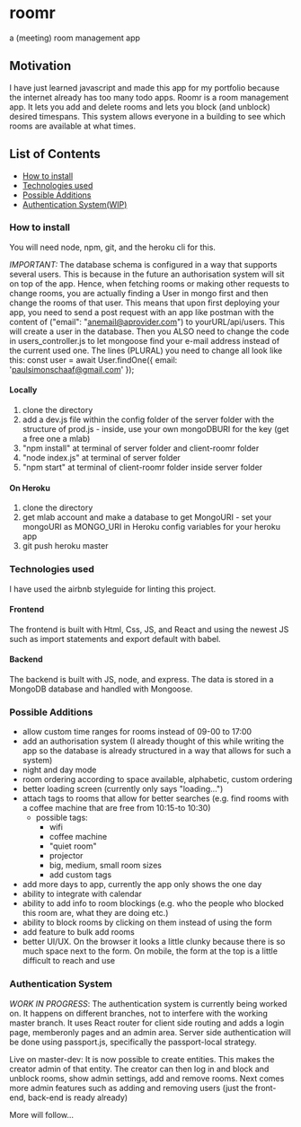 # roomr
a (meeting) room management app

## Motivation
I have just learned javascript and made this app for my portfolio because the internet already has too many todo apps. Roomr is a room management app. It lets you add and delete rooms and lets you block (and unblock) desired timespans. This system allows everyone in a building to see which rooms are available at what times.

## List of Contents
- [How to install](#How-to-install)
- [Technologies used](#Technologies-used)
- [Possible Additions](#Possible-Additions)
- [Authentication System(WIP)](#Authentication-System)
### How to install
You will need node, npm, git, and the heroku cli for this.

*IMPORTANT:* The database schema is configured in a way that supports several users. This is because in the future an authorisation system will sit on top of the app.
Hence, when fetching rooms or making other requests to change rooms, you are actually finding a User in mongo first and then change the rooms of that user.
This means that upon first deploying your app, you need to send a post request with an app like postman with the content of ("email": "anemail@aprovider.com") to yourURL/api/users. This will create a user in the database. Then you ALSO need to change the code in users_controller.js to let mongoose find your e-mail address instead of the current used one.
The lines (PLURAL) you need to change all look like this: const user = await User.findOne({ email: 'paulsimonschaaf@gmail.com' });
#### Locally
1. clone the directory
2. add a dev.js file within the config folder of the server folder with the structure of prod.js - inside, use your own mongoDBURI for the key (get a free one a mlab)
3. "npm install" at terminal of server folder and client-roomr folder
4. "node index.js" at terminal of server folder
5. "npm start" at terminal of client-roomr folder inside server folder
#### On Heroku
1. clone the directory
2. get mlab account and make a database to get MongoURI - set your mongoURI as MONGO_URI in Heroku config variables for your heroku app
3. git push heroku master
### Technologies used
I have used the airbnb styleguide for linting this project.
#### Frontend
The frontend is built with Html, Css, JS, and React and using the newest JS such as import statements and export default with babel.
#### Backend
The backend is built with JS, node, and express. The data is stored in a MongoDB database and handled with Mongoose. 
### Possible Additions
- allow custom time ranges for rooms instead of 09-00 to 17:00
- add an authorisation system (I already thought of this while writing the app so the database is already structured in a way that allows for such a system)
- night and day mode
- room ordering according to space available, alphabetic, custom ordering
- better loading screen (currently only says "loading...")
- attach tags to rooms that allow for better searches (e.g. find rooms with a coffee machine that are free from 10:15-to 10:30)
  - possible tags:
    - wifi
    - coffee machine
    - "quiet room"
    - projector
    - big, medium, small room sizes
    - add custom tags
- add more days to app, currently the app only shows the one day
- ability to integrate with calendar
- ability to add info to room blockings (e.g. who the people who blocked this room are, what they are doing etc.)
- ability to block rooms by clicking on them instead of using the form
- add feature to bulk add rooms
- better UI/UX. On the browser it looks a little clunky because there is so much space next to the form. On mobile,
the form at the top is a little difficult to reach and use
### Authentication System
*WORK IN PROGRESS*: The authentication system is currently being worked on. It happens on different branches, not to interfere with the working master branch. It uses React router for client side routing and adds a login page, memberonly pages and an admin area. Server side authentication will be done using passport.js, specifically the passport-local strategy.

Live on master-dev: It is now possible to create entities. This makes the creator admin of that entity. The creator can then log in and block and unblock rooms, show admin settings, add and remove rooms. Next comes more admin features such as adding and removing users (just the front-end, back-end is ready already)

More will follow...
